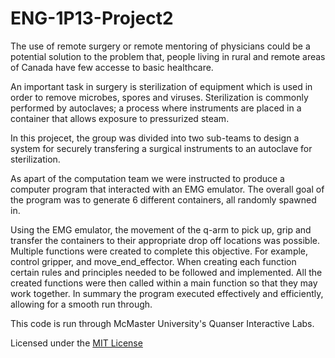 # ENG-1P13-Project2
The use of remote surgery or remote mentoring of physicians could be a potential solution to the
problem that, people living in rural and remote areas of Canada have few accesse to basic healthcare. 

An important task in surgery is sterilization of equipment which is used in order to remove microbes, spores and viruses.
Sterilization is commonly performed by autoclaves; a process where instruments are placed in a container that
allows exposure to pressurized steam. 

In this projecet, the group was divided into two sub-teams to design a
system for securely transfering a surgical instruments to an autoclave for sterilization.

As apart of the computation team we were instructed to produce a computer program that interacted with an EMG
emulator. The overall goal of the program was to generate 6 different containers, all randomly spawned in.

Using the EMG emulator, the movement of the q-arm to pick up, grip and transfer the containers to their
appropriate drop off locations was possible. Multiple functions were created to complete this objective. For
example, control gripper, and move_end_effector. When creating each function certain rules and principles
needed to be followed and implemented. All the created functions were then called within a main function so
that they may work together. In summary the program executed effectively and efficiently, allowing for a
smooth run through.

This code is run through McMaster University's Quanser Interactive Labs.

Licensed under the [MIT License](LICENSE)
